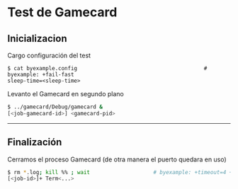 # Test de Gamecard

## Inicializacion

Cargo configuración del test

```shell
$ cat byexample.config                                        # byexample: +fail-fast
sleep-time=<sleep-time>
```

Levanto el Gamecard en segundo plano

```bash
$ ../gamecard/Debug/gamecard &
[<job-gamecard-id>] <gamecard-pid>
```

- - - - - - - - - - - - -

## Finalización

Cerramos el proceso Gamecard (de otra manera el puerto quedara en uso)

```bash
$ rm *.log; kill %% ; wait                    # byexample: +timeout=4 +norm-ws +paste -skip
[<job-id>]+ Term<...>
```
